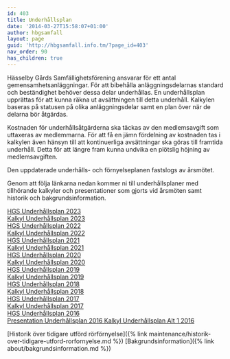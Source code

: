 ```yaml
---
id: 403
title: Underhållsplan
date: '2014-03-27T15:58:07+01:00'
author: hbgsamfall
layout: page
guid: 'http://hbgsamfall.info.tm/?page_id=403'
nav_order: 90
has_children: true
---
```


Hässelby Gårds Samfällighetsförening ansvarar för ett antal gemensamhetsanläggningar. För att bibehålla anläggningsdelarnas standard och beständighet behöver dessa delar underhållas. En underhållsplan upprättas för att kunna räkna ut avsättningen till detta underhåll. Kalkylen baseras på statusen på olika anläggningsdelar samt en plan över när de delarna bör åtgärdas.

Kostnaden för underhållsåtgärderna ska täckas av den medlemsavgift som uttaxeras av medlemmarna. För att få en jämn fördelning av kostnaden tas i kalkylen även hänsyn till att kontinuerliga avsättningar ska göras till framtida underhåll. Detta för att längre fram kunna undvika en plötslig höjning av medlemsavgiften.

Den uppdaterade underhålls- och förnyelseplanen fastslogs av årsmötet.

Genom att följa länkarna nedan kommer ni till underhållsplaner med tillhörande kalkyler och presentationer som gjorts vid årsmöten samt historik och bakgrundsinformation.

[HGS Underhållsplan 2023](/wp-content/uploads/2022/05/HGS-Maintenance-Plan-2022.pdf)  
[Kalkyl Underhållsplan 2023](/wp-content/uploads/2022/05/Kalkyl-Underhallsplan-2022.pdf)  
[HGS Underhållsplan 2022](/wp-content/uploads/2022/05/HGS-Maintenance-Plan-2022.pdf)  
[Kalkyl Underhållsplan 2022](/wp-content/uploads/2022/05/Kalkyl-Underhallsplan-2022.pdf)  
[HGS Underhållsplan 2021](/wp-content/uploads/2021/11/HGS-Underhallsplan-2021.pdf)  
[Kalkyl Underhållsplan 2021](/wp-content/uploads/2021/11/Kalkyl-Underhallsplan-2021.pdf)  
[HGS Underhållsplan 2020](/wp-content/uploads/2021/11/HGS-Underhallsplan-2020.pdf)  
[Kalkyl Underhållsplan 2020](/wp-content/uploads/2021/11/Kalkyl-Underhallsplan-2020.pdf)  
[HGS Underhållsplan 2019](/wp-content/uploads/2021/11/HGS-Underhallsplan-2019.pdf)  
[Kalkyl Underhållsplan 2019](/wp-content/uploads/2021/11/Kalkyl-Underhallsplan-2019.pdf)  
[HGS Underhållsplan 2018](/wp-content/uploads/2018/03/HGS-Underhållsplan-2018.pdf)  
[Kalkyl Underhållsplan 2018](/wp-content/uploads/2018/03/Kalkyl-Underhållsplan-2018.pdf)  
[HGS Underhållsplan 2017](/wp-content/uploads/2017/03/HGS-Underhållsplan-2017.pdf)  
[Kalkyl Underhållsplan 2017](/wp-content/uploads/2017/03/Kalkyl-Underhållsplan-2017.pdf)  
[HGS Underhållsplan 2016](/wp-content/uploads/2016/03/HGS-Underhållsplan-2016.pdf)[  
Presentation Underhållsplan 2016  ](/wp-content/uploads/2016/03/Presentation-Underhållsplan-2016.pdf)[Kalkyl Underhållsplan Alt 1 2016](/wp-content/uploads/2016/03/Underhållsplan-2016-Alt-13.pdf)

[Historik över tidigare utförd rörförnyelse]({% link maintenance/historik-over-tidigare-utford-rorfornyelse.md %})
[Bakgrundsinformation]({% link about/bakgrundsinformation.md %})
